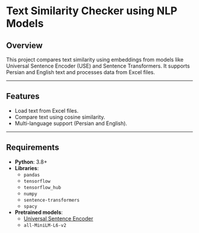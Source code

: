 # **Text Similarity Checker using NLP Models**

## **Overview**
This project compares text similarity using embeddings from models like Universal Sentence Encoder (USE) and Sentence Transformers. It supports Persian and English text and processes data from Excel files.

---

## **Features**
- Load text from Excel files.
- Compare text using cosine similarity.
- Multi-language support (Persian and English).

---

## **Requirements**
- **Python**: 3.8+
- **Libraries**: 
  - `pandas`
  - `tensorflow`
  - `tensorflow_hub`
  - `numpy`
  - `sentence-transformers`
  - `spacy`
- **Pretrained models**: 
  - [Universal Sentence Encoder](https://tfhub.dev/google/universal-sentence-encoder/4)
  - `all-MiniLM-L6-v2`
